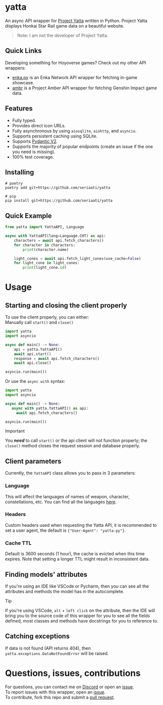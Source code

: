 # yatta
 An async API wrapper for [Project Yatta](https://yatta.top/) written in Python. Project Yatta displays Honkai Star Rail game data on a beautiful website.
 > Note: I am not the developer of Project Yatta.  

## Quick Links
Developing something for Hoyoverse games? Check out my other API wrappers:
 - [enka.py](https://github.com/seriaati/enka-py) is an Enka Network API wrapper for fetching in-game showcase.
 - [ambr](https://github.com/seriaati/ambr) is a Project Amber API wrapper for fetching Genshin Impact game data.

## Features
 - Fully typed.
 - Provides direct icon URLs.
 - Fully asynchronous by using `aiosqlite`, `aiohttp`, and `asyncio`.
 - Supports persistent caching using SQLite.
 - Supports [Pydantic V2](https://github.com/pydantic/pydantic).
 - Supports the majority of popular endpoints (create an issue if the one you need is missing).
 - 100% test coverage.

## Installing
```
# poetry
poetry add git+https://github.com/seriaati/yatta

# pip
pip install git+https://github.com/seriaati/yatta
```

## Quick Example
```py
from yatta import YattaAPI, Language

async with YattaAPI(lang=Language.CHT) as api:
    characters = await api.fetch_characters()
    for character in characters:
        print(character.name)

    light_cones = await api.fetch_light_cones(use_cache=False)
    for light_cone in light_cones:
        print(light_cone.id)
```

# Usage
## Starting and closing the client properly
To use the client properly, you can either:  
Manually call `start()` and `close()`  
```py
import yatta
import asyncio

async def main() -> None:
    api = yatta.YattaAPI()
    await api.start()
    response = await api.fetch_characters()
    await api.close()

asyncio.run(main())
```
Or use the `async with` syntax:  
```py
import yatta
import asyncio

async def main() -> None:
   async with yatta.YattaAPI() as api:
     await api.fetch_characters()

asyncio.run(main())
```
> [!IMPORTANT]  
> You ***need*** to call `start()` or the api client will not function properly; the `close()` method closes the request session and database properly.

## Client parameters
Currently, the `YattaAPI` class allows you to pass in 3 parameters:
### Language
This will affect the languages of names of weapon, character, constellations, etc. You can find all the languages [here](https://github.com/seriaati/yatta/blob/820871827fc362b8ec1011282e665ac739c0c671/yatta/client.py#L29-L42).
### Headers
Custom headers used when requesting the Yatta API, it is recommended to set a user agent, the default is `{"User-Agent": "yatta-py"}`.
### Cache TTL
Default is 3600 seconds (1 hour), the cache is evicted when this time expires. Note that setting a longer TTL might result in inconsistent data.

## Finding models' attributes
If you're using an IDE like VSCode or Pycharm, then you can see all the attributes and methods the model has in the autocomplete.
> [!TIP]
> If you're using VSCode, `alt` + `left click` on the attribute, then the IDE will bring you to the source code of this wrapper for you to see all the fields defined, most classes and methods have docstrings for you to reference to.

## Catching exceptions
If data is not found (API returns 404), then `yatta.exceptions.DataNotFoundError` will be raised.

# Questions, issues, contributions
For questions, you can contact me on [Discord](https://discord.com/users/410036441129943050) or open an [issue](https://github.com/seriaati/yatta/issues).  
To report issues with this wrapper, open an [issue](https://github.com/seriaati/yatta/issues).  
To contribute, fork this repo and submit a [pull request](https://github.com/seriaati/yatta/pulls).